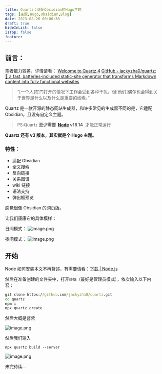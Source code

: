 ```yaml
---
title: Quartz：适配Obsidian的Hugo主题
tags: [主题,Hugo,Obsidian,Blog]
date: 2023-08-26 00:06:30
draft: true
hideInList: false
isTop: false
feature: 
---
```


## 前言：

笔者能力较差，详情请看：
[Welcome to Quartz 4](https://quartz.jzhao.xyz/#-get-started)
[GitHub - jackyzha0/quartz: 🌱 a fast, batteries-included static-site generator that transforms Markdown content into fully functional websites](https://github.com/jackyzha0/quartz)

> “[一个人]在门打开的情况下工作会受到各种干扰，但[他们]偶尔也会得到关于世界是什么以及什么是重要的线索。”

Quartz 是一款开源的静态网站生成器，和许多常见的生成器不同的是，它适配 Obsidian，且没有自定义主题。

> PS:Quartz **至少需要  [Node](https://nodejs.org/) v18.14**  才能正常运行

**Quartz 还有 v3 版本，其实就是个 Hugo 主题。**

### 特性：

- 适配 Obsidian
- 全文搜索
- 反向链接
- 关系图谱
- wiki 链接
- 语法支持
- 弹出框预览

感觉很像 Obsidian 的网页版。

让我们康康它的具体模样：

日间模式：
![image.png](https://s2.loli.net/2023/08/26/D3pLim8tcS1rMkU.png)


夜间模式：
![image.png](https://s2.loli.net/2023/08/26/AKfaE1dHs4uS92c.png)

## 开始

Node 如何安装本文不再赘述，有需要请看：[下载 | Node.js](https://nodejs.org/zh-cn/download)

然后在准备创建的文件夹中，打开`终端`（最好是管理员模式），依次输入以下内容：

```cmd
git clone https://github.com/jackyzha0/quartz.git
cd quartz
npm i
npx quartz create
```

然后大概是酱紫

![image.png](https://s2.loli.net/2023/08/26/oQte5gHbUDKXZ49.png)

然后我们输入

```
npx quartz build --server
```

![image.png](https://s2.loli.net/2023/08/26/ZJ7fYG4tBACUucr.png)

未完待续...
